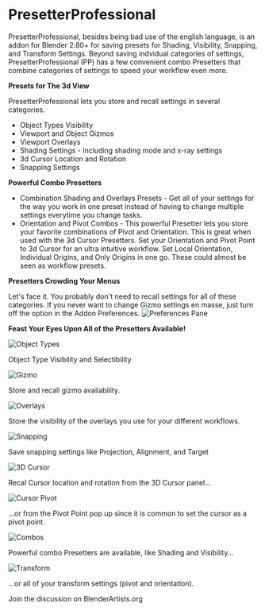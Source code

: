 # PresetterProfessional

PresetterProfessional, besides being bad use of the english language, is an addon for Blender 2.80+ for saving presets for Shading, Visibility, Snapping, and Transform Settings. Beyond saving indvidual categories of settings, PresetterProfessional (PP) has a few convenient combo Presetters that combine categories of settings to speed your workflow even more.

**Presets for The 3d View**

PresetterProfessional lets you store and recall settings in several categories.
* Object Types Visibility
* Viewport and Object Gizmos
* Viewport Overlays
* Shading Settings - Including shading mode and x-ray settings
* 3d Cursor Location and Rotation
* Snapping Settings

**Powerful Combo Presetters**
* Combination Shading and Overlays Presets - Get all of your settings for the way you work in one preset instead of having to change multiple settings everytime you change tasks.
* Orientation and Pivot Combos - This powerful Presetter lets you store your favorite combinations of Pivot and Orientation. This is great when used with the 3d Cursor Presetters. Set your Orientation and Pivot Point to 3d Cursor for an ultra intuitive workflow. Set Local Orientation, Individual Origins, and Only Origins in one go. These could almost be seen as workflow presets.

**Presetters Crowding Your Menus**

Let's face it. You probably don't need to recall settings for all of these categories. If you never want to change Gizmo settings en masse, just turn off the option in the Addon Preferences.
![Preferences Pane](https://i.ibb.co/VHSNGvx/Preferences.png)

**Feast Your Eyes Upon All of the Presetters Available!**

![Object Types](https://i.ibb.co/bQNvPdJ/Visibility.png)

Object Type Visibility and Selectibility

![Gizmo](https://i.ibb.co/PQcTsM5/Gizmos.png)

Store and recall gizmo availability.

![Overlays](https://i.ibb.co/sKvmpBK/Overlays.png)

Store the visibility of the overlays you use for your different workflows.

![Snapping](https://i.ibb.co/85TTNWF/Snapping.png)

Save snapping settings like Projection, Alignment, and Target

![3D Cursor](https://i.ibb.co/pX11nm4/Cursor.png)

Recal Cursor location and rotation from the 3D Cursor panel...

![Cursor Pivot](https://i.ibb.co/fDqsynw/Cursor-Pivot.png)

...or from the Pivot Point pop up since it is common to set the cursor as a pivot point.

![Combos](https://i.ibb.co/vq5HcwC/Shading-and-Visibility.png)

Powerful combo Presetters are available, like Shading and Visibility...

![Transform](https://i.ibb.co/fDqsynw/Cursor-Pivot.png)

...or all of your transform settings (pivot and orientation).

Join the discussion on BlenderArtists.org
